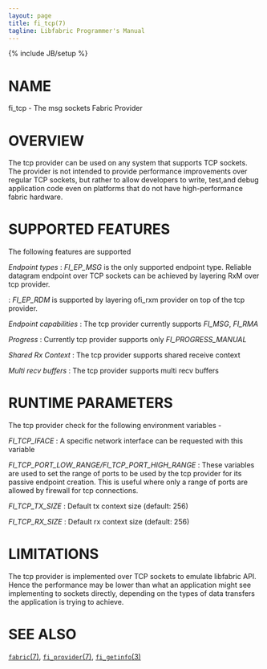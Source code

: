 ```yaml
---
layout: page
title: fi_tcp(7)
tagline: Libfabric Programmer's Manual
---
```

{% include JB/setup %}

# NAME

fi_tcp \- The msg sockets Fabric Provider

# OVERVIEW

The tcp provider can be used on any system that supports TCP sockets. The
provider is not intended to provide performance improvements over regular
TCP sockets, but rather to allow developers to write, test,and debug
application code even on platforms that do not have high-performance
fabric hardware.

# SUPPORTED FEATURES

The following features are supported

*Endpoint types*
: *FI_EP_MSG* is the only supported endpoint type. Reliable
  datagram endpoint over TCP sockets can be achieved by layering RxM over
  tcp provider.

: *FI_EP_RDM* is supported by layering ofi_rxm provider on top of the
  tcp provider.

*Endpoint capabilities*
: The tcp provider currently supports *FI_MSG*, *FI_RMA*

*Progress*
: Currently tcp provider supports only *FI_PROGRESS_MANUAL*

*Shared Rx Context*
: The tcp provider supports shared receive context

*Multi recv buffers*
: The tcp provider supports multi recv buffers

# RUNTIME PARAMETERS

The tcp provider check for the following environment variables -

*FI_TCP_IFACE*
: A specific network interface can be requested with this variable

*FI_TCP_PORT_LOW_RANGE/FI_TCP_PORT_HIGH_RANGE*
: These variables are used to set the range of ports to be used by the
  tcp provider for its passive endpoint creation. This is useful where
  only a range of ports are allowed by firewall for tcp connections.

*FI_TCP_TX_SIZE*
: Default tx context size (default: 256)

*FI_TCP_RX_SIZE*
: Default rx context size (default: 256)

# LIMITATIONS

The tcp provider is implemented over TCP sockets to emulate libfabric API.
Hence the performance may be lower than what an application might see
implementing to sockets directly, depending on the types of data transfers
the application is trying to achieve.

# SEE ALSO

[`fabric`(7)](fabric.7.html),
[`fi_provider`(7)](fi_provider.7.html),
[`fi_getinfo`(3)](fi_getinfo.3.html)
